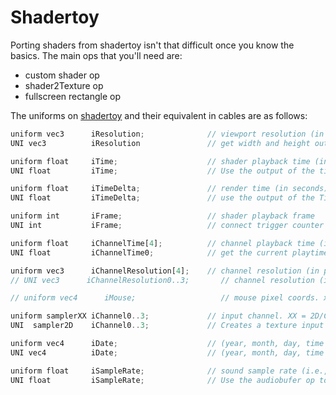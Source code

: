 # Shadertoy

Porting shaders from shadertoy isn't that difficult once you know the basics.
The main ops that you'll need are:
- custom shader op
- shader2Texture op
- fullscreen rectangle op

The uniforms on [shadertoy](https://www.shadertoy.com/) and their equivalent in cables are as follows:

```javascript
uniform vec3      iResolution;              // viewport resolution (in pixels)
UNI vec3          iResolution               // get width and height output from mainloop,canvasinfo for aspect ratio/z

uniform float     iTime;                    // shader playback time (in seconds)
UNI float         iTime;                    // Use the output of the timer op

uniform float     iTimeDelta;               // render time (in seconds)
UNI float         iTimeDelta;               // use the output of the TimeDelta op

uniform int       iFrame;                   // shader playback frame
UNI int           iFrame;                   // connect trigger counter to mainloop output

uniform float     iChannelTime[4];          // channel playback time (in seconds)
UNI float         iChannelTime0;            // get the current playtime from the relevant media op

uniform vec3      iChannelResolution[4];    // channel resolution (in pixels)
// UNI vec3      iChannelResolution0..3;       // channel resolution (in pixels)

// uniform vec4      iMouse;                   // mouse pixel coords. xy: current (if MLB down), zw: click   

uniform samplerXX iChannel0..3;             // input channel. XX = 2D/Cube
UNI  sampler2D    iChannel0..3;             // Creates a texture input whichcan be used

uniform vec4      iDate;                    // (year, month, day, time in seconds)
UNI vec4          iDate;                    // (year, month, day, time in seconds)

uniform float     iSampleRate;              // sound sample rate (i.e., 44100)
UNI float         iSampleRate;              // Use the audiobufer op to access this
```



